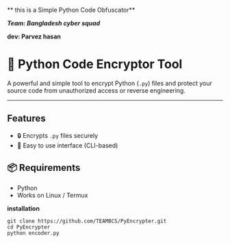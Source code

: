 ** this is a Simple Python Code Obfuscator**

***Team: Bangladesh cyber squad***

**dev: Parvez hasan**

# 🔐 Python Code Encryptor Tool

A powerful and simple tool to encrypt Python (`.py`) files and protect your source code from unauthorized access or reverse engineering.

---

##  Features

- 🔒 Encrypts `.py` files securely
- 🧠 Easy to use interface (CLI-based)

## 📦 Requirements

- Python 
- Works on Linux / Termux 

**installation**
```
git clone https://github.com/TEAMBCS/PyEncrypter.git
cd PyEncrypter
python encoder.py

